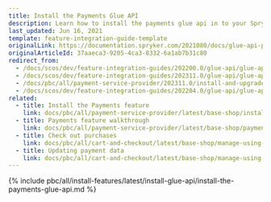 ```yaml
---
title: Install the Payments Glue API
description: Learn how to install the payments glue api in to your Spryker Cloud Commerce OS project.
last_updated: Jun 16, 2021
template: feature-integration-guide-template
originalLink: https://documentation.spryker.com/2021080/docs/glue-api-payments-feature-integration
originalArticleId: 37aaeca3-9205-4ca3-8332-6a1ab7b31c80
redirect_from:
  - /docs/scos/dev/feature-integration-guides/202200.0/glue-api/glue-api-payments-feature-integration.html
  - /docs/scos/dev/feature-integration-guides/202311.0/glue-api/glue-api-payments-feature-integration.html
  - /docs/pbc/all/payment-service-provider/202311.0/install-and-upgrade/install-the-payments-glue-api.html
  - /docs/scos/dev/feature-integration-guides/202204.0/glue-api/glue-api-payments-feature-integration.html
related:
  - title: Install the Payments feature
    link: docs/pbc/all/payment-service-provider/latest/base-shop/install-and-upgrade/install-the-payments-feature.html
  - title: Payments feature walkthrough
    link: docs/pbc/all/payment-service-provider/latest/base-shop/payments-feature-overview.html
  - title: Check out purchases
    link: docs/pbc/all/cart-and-checkout/latest/base-shop/manage-using-glue-api/check-out/glue-api-check-out-purchases.html
  - title: Updating payment data
    link: docs/pbc/all/cart-and-checkout/latest/base-shop/manage-using-glue-api/check-out/glue-api-update-payment-data.html
---
```


{% include pbc/all/install-features/latest/install-glue-api/install-the-payments-glue-api.md %} <!-- To edit, see /_includes/pbc/all/install-features/202204.0/install-glue-api/install-the-payments-glue-api.md -->
